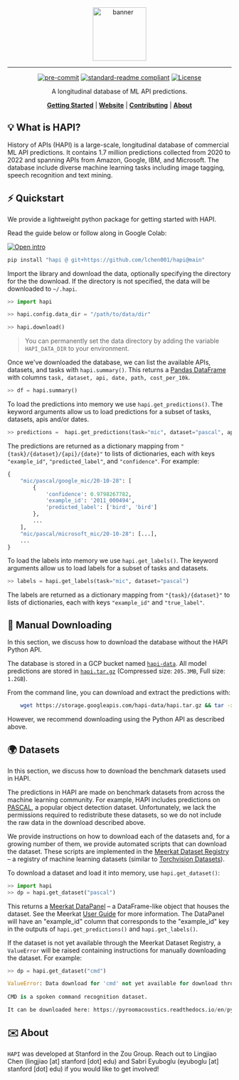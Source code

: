 
<div align="center">
    <img src="docs/assets/banner.png" height=120 alt="banner"/>

-----


[![pre-commit](https://img.shields.io/badge/pre--commit-enabled-brightgreen?logo=pre-commit&logoColor=white)](https://github.com/pre-commit/pre-commit)
[![standard-readme compliant](https://img.shields.io/badge/readme%20style-standard-brightgreen.svg?style=flat-square)](https://github.com/RichardLitt/standard-readme)
[![License](https://img.shields.io/badge/license-Apache%202-blue.svg)](LICENSE)



A longitudinal database of ML API predictions. 

[**Getting Started**](#%EF%B8%8F-quickstart)
| [**Website**](http://hapi.stanford.edu/)
| [**Contributing**](CONTRIBUTING.md)
| [**About**](#%EF%B8%8F-about)
</div>


## 💡 What is HAPI?
History of APIs (HAPI) is a large-scale, longitudinal database of commercial ML API predictions. It contains 1.7 million predictions collected from 2020 to 2022 and spanning APIs from Amazon, Google, IBM, and Microsoft. The database include diverse machine learning tasks including image tagging, speech recognition and text mining.



## ⚡️ Quickstart
We provide a lightweight python package for getting started with HAPI. 

Read the guide below or follow along in Google Colab:

[![Open intro](https://colab.research.google.com/assets/colab-badge.svg)](https://colab.research.google.com/github/lchen001/HAPI/blob/main/examples/01_hapi_intro.ipynb) 

```bash
pip install "hapi @ git+https://github.com/lchen001/hapi@main"
```

Import the library and download the data, optionally specifying the directory for the
the download. If the directory is not specified, the data will be downloaded to `~/.hapi`.


```python
>> import hapi

>> hapi.config.data_dir = "/path/to/data/dir" 

>> hapi.download()
```

> You can permanently set the data directory by adding the variable `HAPI_DATA_DIR` to your environment.

Once we've downloaded the database, we can list the available APIs, datasets, and tasks with `hapi.summary()`. This returns a [Pandas DataFrame](https://pandas.pydata.org/pandas-docs/stable/reference/api/pandas.DataFrame.html) with columns `task, dataset, api, date, path, cost_per_10k`. 
```python
>> df = hapi.summary()
```

To load the predictions into memory we use `hapi.get_predictions()`. The keyword arguments allow us to load predictions for a subset of tasks, datasets, apis and/or dates. 
```python
>> predictions =  hapi.get_predictions(task="mic", dataset="pascal", api=["google_mic", "ibm_mic"])
```

The predictions are returned as a dictionary mapping from `"{task}/{dataset}/{api}/{date}"` to lists of dictionaries, each with keys `"example_id"`, `"predicted_label"`, and `"confidence"`. For example:
```python
{
    "mic/pascal/google_mic/20-10-28": [
        {
            'confidence': 0.9798267782,
            'example_id': '2011_000494',
            'predicted_label': ['bird', 'bird']
        },
        ...
    ],
    "mic/pascal/microsoft_mic/20-10-28": [...],
    ...
}
```

To load the labels into memory we use `hapi.get_labels()`. The keyword arguments allow us to load labels for a subset of tasks and datasets.
```python
>> labels = hapi.get_labels(task="mic", dataset="pascal")
```

The labels are returned as a dictionary mapping from `"{task}/{dataset}"` to lists of dictionaries, each with keys `"example_id"` and `"true_label"`. 


## 💾  Manual Downloading
In this section, we discuss how to download the database without the HAPI Python API. 

The database is stored in a GCP bucket named [`hapi-data`](https://console.cloud.google.com/storage/browser/hapi-data). All model predictions are stored in [`hapi.tar.gz`](https://storage.googleapis.com/hapi-data/hapi.tar.gz) (Compressed size: `205.3MB`, Full size: `1.2GB`). 
    
From the command line, you can download and extract the predictions with: 
```bash
    wget https://storage.googleapis.com/hapi-data/hapi.tar.gz && tar -xzvf hapi.tar.gz 
```
However, we recommend downloading using the Python API as described above. 


## 🌍 Datasets
In this section, we discuss how to download the benchmark datasets used in HAPI.

The predictions in HAPI are made on benchmark datasets from across the machine learning community. For example, HAPI includes predictions on [PASCAL](http://host.robots.ox.ac.uk/pascal/VOC/), a popular object detection dataset. Unfortunately, we lack the permissions required to redistribute these datasets, so we do not include the raw data in the download described above. 

We provide instructions on how to download each of the datasets and, for a growing number of them, we provide automated scripts that can download the dataset. These scripts are implemented in the [Meerkat Dataset Registry](https://meerkat.readthedocs.io/en/dev/datasets/datasets.html) – a registry of machine learning datasets (similar to [Torchvision Datasets](https://pytorch.org/vision/stable/datasets.html)). 

To download a dataset and load it into memory, use `hapi.get_dataset()`:
```python
>> import hapi
>> dp = hapi.get_dataset("pascal")
```
This returns a [Meerkat DataPanel](https://meerkat.readthedocs.io/en/latest/guide/data_structures.html#datapanel) – a DataFrame-like object that houses the dataset. See the Meerkat [User Guide](https://meerkat.readthedocs.io/en/latest/guide/guide.html) for more information. The DataPanel will have an "example_id" column that corresponds to the "example_id" key in the outputs of `hapi.get_predictions()` and `hapi.get_labels()`.

If the dataset is not yet available through the Meerkat Dataset Registry, a `ValueError` will be raised containing instructions for manually downloading the dataset. For example:

```python
>> dp = hapi.get_dataset("cmd")

ValueError: Data download for 'cmd' not yet available for download through the  HAPI Python API. Please download manually following the instructions below: 
 
CMD is a spoken command recognition dataset. 

It can be downloaded here: https://pyroomacoustics.readthedocs.io/en/pypi-release/pyroomacoustics.datasets.google_speech_commands.html.
```

## ✉️ About
`HAPI` was developed at Stanford in the Zou Group. Reach out to Lingjiao Chen (lingjiao [at] stanford [dot] edu) and Sabri Eyuboglu (eyuboglu [at] stanford [dot] edu) if you would like to get involved!
